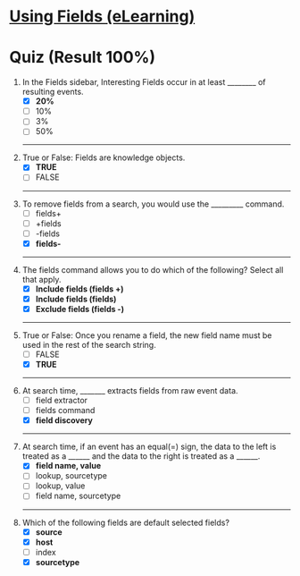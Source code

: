 # [Using Fields (eLearning)](https://education.splunk.com/Saba/Web_spf/NA10P2PRD105/app/me/learningeventdetail;spf-url=common%2Fledetail%2Fcours000000000003611%3FfromAutoSuggest%3Dtrue)

# Quiz (Result 100%)

<ol>
<li>
In the Fields sidebar, Interesting Fields occur in at least ________ of resulting events. 

- [X] **20%**
- [ ] 10%
- [ ] 3%
- [ ] 50%

</li>

---

<li>True or False: Fields are knowledge objects.

- [X] **TRUE**
- [ ] FALSE

</li>

---

<li>
To remove fields from a search, you would use the _________ command.  

- [ ] fields+
- [ ] +fields
- [ ] -fields
- [X] **fields-**

</li>

---

<li>
The fields command allows you to do which of the following? Select all that apply.

- [X] **Include fields (fields +)**
- [X] **Include fields (fields)**
- [X] **Exclude fields (fields -)**

</li>

---

<li>
True or False: Once you rename a field, the new field name must be used in the rest of the search string. 

- [ ] FALSE
- [X] **TRUE**

</li>

---

<li>
At search time, _______ extracts fields from raw event data. 

- [ ] field extractor
- [ ] fields command
- [X] **field discovery**

</li>

---

<li>
At search time, if an event has an equal(=) sign, the data to the left is treated as a ______ and the data to the right is treated as a ______. 

- [X] **field name, value**
- [ ] lookup, sourcetype
- [ ] lookup, value
- [ ] field name, sourcetype

</li>

---

<li>
Which of the following fields are default selected fields? 

- [X] **source**
- [X] **host**
- [ ] index
- [x] **sourcetype**

</li>
</ol>